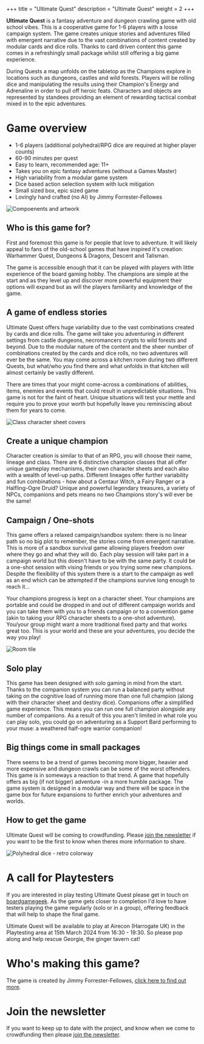 +++
title = "Ultimate Quest"
description = "Ultimate Quest"
weight = 2
+++

**Ultimate Quest** is a fantasy adventure and dungeon crawling game with old school vibes. This is a cooperative game for 1-6 players with a loose campaign system. The game creates unique stories and adventures filled with emergent narrative due to the vast combinations of content created by modular cards and dice rolls. Thanks to card driven content this game comes in a refreshingly small package whilst still offering a big game experience.

During Quests a map unfolds on the tabletop as the Champions explore in locations such as dungeons, castles and wild forests. Players will be rolling dice and manipulating the results using their Champion's Energy and Adrenaline in order to pull off heroic feats. Characters and objects are represented by standees providing an element of rewarding tactical combat mixed in to the epic adventures.

# Game overview

- 1-6 players (additional polyhedral/RPG dice are required at higher player counts)
- 60-90 minutes per quest
- Easy to learn, recommended age: 11+
- Takes you on epic fantasy adventures (without a Games Master)
- High variability from a modular game system
- Dice based action selection system with luck mitigation
- Small sized box, epic sized game
- Lovingly hand crafted (no AI) by Jimmy Forrester-Fellowes

![Compoenents and artwork](/components1.png)

## Who is this game for?

First and foremost this game is for people that love to adventure. It will likely appeal to fans of the old-school games that have inspired it's creation: Warhammer Quest, Dungeons & Dragons, Descent and Talisman.

The game is accessible enough that it can be played with players with little experience of the board gaming hobby. The champions are simple at the start and as they level up and discover more powerful equipment their options will expand but as will the players familiarity and knowledge of the game.

## A game of endless stories

Ultimate Quest offers huge variability due to the vast combinations created by cards and dice rolls. The game will take you adventuring in different settings from castle dungeons, necromancers crypts to wild forests and beyond. Due to the modular nature of the content and the sheer number of combinations created by the cards and dice rolls, no two adventures will ever be the same. You may come across a kitchen room during two different Quests, but what/who you find there and what unfolds in that kitchen will almost certainly be vastly different.

There are times that your might come-across a combinations of abilities, items, enemies and events that could result in unpredictable situations. This game is not for the faint of heart. Unique situations will test your mettle and require you to prove your worth but hopefully leave you reminiscing about them for years to come.

![Class character sheet covers](/classes1.png)

## Create a unique champion

Character creation is similar to that of an RPG, you will choose their name, lineage and class. There are 6 distinctive champion classes that all offer unique gameplay mechanisms, their own character sheets and each also with a wealth of level-up paths. Different lineages offer further variability and fun combinations - how about a Centaur Witch, a Fairy Ranger or a Halfling-Ogre Druid? Unique and powerful legendary treasures, a variety of NPCs, companions and pets means no two Champions story's will ever be the same!

## Campaign / One-shots

This game offers a relaxed campaign/sandbox system: there is no linear path so no big plot to remember, the stories come from emergent narrative. This is more of a sandbox survival game allowing players freedom over where they go and what they will do. Each play session will take part in a campaign world but this doesn't have to be with the same party. It could be a one-shot session with vising friends or you trying some new champions. Despite the flexibility of this system there is a start to the campaign as well as an end which can be attempted if the champions survive long enough to reach it...

Your champions progress is kept on a character sheet. Your champions are portable and could be dropped in and out of different campaign worlds and you can take them with you to a friends campaign or to a convention game (akin to taking your RPG character sheets to a one-shot adventure). You/your group might want a more traditional fixed party and that works great too. This is your world and these are your adventures, you decide the way you play!

![Room tile](/rooms1.png)

## Solo play

This game has been designed with solo gaming in mind from the start. Thanks to the companion system you can run a balanced party without taking on the cognitive load of running more than one full champion (along with their character sheet and destiny dice). Companions offer a simplified game experience. This means you can run one full champion alongside any number of companions. As a result of this you aren't limited in what role you can play solo, you could go on adventuring as a Support Bard performing to your muse: a weathered half-ogre warrior companion!

## Big things come in small packages

There seems to be a trend of games becoming more bigger, heavier and more expensive and dungeon crawls can be some of the worst offenders. This game is in someways a reaction to that trend. A game that hopefully offers as big (if not bigger) adventure -in a more humble package. The game system is designed in a modular way and there will be space in the game box for future expansions to further enrich your adventures and worlds.

## How to get the game

Ultimate Quest will be coming to crowdfunding. Please [join the newsletter](<https://mailchi.mp/68c9bda28534/faehound-games-newsletter>) if you want to be the first to know when theres more information to share.

![Polyhedral dice - retro colorway](/dice1.png)

# A call for Playtesters

If you are interested in play testing Ultimate Quest please get in touch on [boardgamegeek](https://boardgamegeek.com/user/jimmyff). As the game gets closer to completion I'd love to have testers playing the game regularly (solo or in a group), offering feedback that will help to shape the final game.

Ultimate Quest will be available to play at Airecon (Harrogate UK) in the Playtesting area at 15th March 2024 from 16:30 - 19:30. So please pop along and help rescue Georgie, the ginger tavern cat!

# Who's making this game?

The game is created by Jimmy Forrester-Fellowes, [click here to find out more](/#about-faehound-games).

# Join the newsletter

If you want to keep up to date with the project, and know when we come to crowdfunding then please [join the newsletter](<https://mailchi.mp/68c9bda28534/faehound-games-newsletter>).
